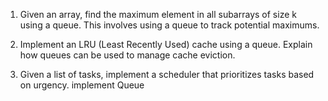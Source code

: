 1. Given an array, find the maximum element in all subarrays of size k using a queue. This involves using a queue to track potential maximums. 

2. Implement an LRU (Least Recently Used) cache using a queue. Explain how queues can be used to manage cache eviction. 

3. Given a list of tasks, implement a scheduler that prioritizes tasks based on urgency. implement Queue 
